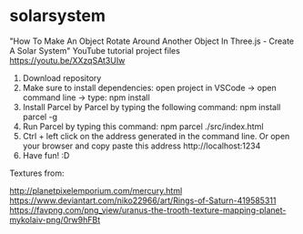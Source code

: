 # solarsystem

"How To Make An Object Rotate Around Another Object In Three.js - Create A Solar System" YouTube tutorial project files https://youtu.be/XXzqSAt3UIw

1. Download repository
2. Make sure to install dependencies: open project in VSCode -> open command line -> type: npm install
3. Install Parcel by Parcel by typing the following command: npm install parcel -g
4. Run Parcel by typing this command: npm parcel ./src/index.html
5. Ctrl + left click on the address generated in the command line. Or open your browser and copy paste this address http://localhost:1234
6. Have fun! :D

Textures from:

http://planetpixelemporium.com/mercury.html
https://www.deviantart.com/niko22966/art/Rings-of-Saturn-419585311
https://favpng.com/png_view/uranus-the-trooth-texture-mapping-planet-mykolaiv-png/0rw9hFBt
